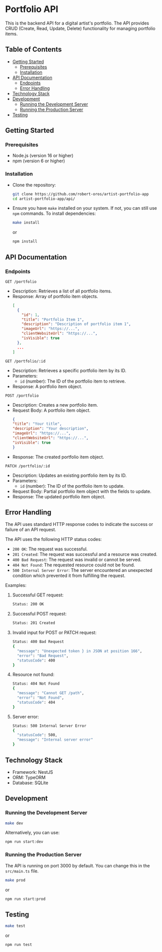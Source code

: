 # Portfolio API
This is the backend API for a digital artist's portfolio. The API provides CRUD (Create, Read, Update, Delete) functionality for managing portfolio items.

## Table of Contents
- [Getting Started](#getting-started)
    - [Prerequisites](#prerequisites)
    - [Installation](#installation)
- [API Documentation](#api-documentation)
   - [Endpoints](#endpoints)
   - [Error Handling](#error-handling)
- [Technology Stack](#technology-stack)
- [Development](#development)
   - [Running the Development Server](#running-the-development-server)
   - [Running the Production Server](#running-the-production-server)
- [Testing](#testing)

## Getting Started
### Prerequisites
- Node.js (version 16 or higher)
- npm (version 6 or higher)

### Installation

- Clone the repository:
    ```bash
    git clone https://github.com/robert-oros/artist-portfolio-app
    cd artist-portfolio-app/api/
    ```

- Ensure you have `make` installed on your system. If not, you can still use `npm` commands. To install dependencies:
    ```bash
    make install
    ``` 
    or
    ```bash
    npm install
    ```

## API Documentation

### Endpoints

`GET /portfolio`
- Description: Retrieves a list of all portfolio items.
- Response: Array of portfolio item objects.
  ```json
  [
    {
      "id": 1,
      "title": "Portfolio Item 1",
      "description": "Description of portfolio item 1",
      "imageUrl": "https://...",
      "clientWebsiteUrl": "https://...",
      "isVisible": true
    },
    ...
  ]

`GET /portfolio/:id`
- Description: Retrieves a specific portfolio item by its ID.
- Parameters:
    - `id` (number): The ID of the portfolio item to retrieve.
- Response: A portfolio item object.

`POST /portfolio`
- Description: Creates a new portfolio item.
- Request Body: A portfolio item object.
    ```json
    {
    "title": "Your title",
    "description": "Your description",
    "imageUrl": "https://...",
    "clientWebsiteUrl": "https://...",
    "isVisible": true
    }
    ```
- Response: The created portfolio item object.

`PATCH /portfolio/:id`
- Description: Updates an existing portfolio item by its ID.
- Parameters:
    - `id` (number): The ID of the portfolio item to update.
- Request Body: Partial portfolio item object with the fields to update.
- Response: The updated portfolio item object.

## Error Handling
The API uses standard HTTP response codes to indicate the success or failure of an API request.

The API uses the following HTTP status codes:
- `200 OK`: The request was successful.
- `201 Created`: The request was successful and a resource was created.
- `400 Bad Request`: The request was invalid or cannot be served.
- `404 Not Found`: The requested resource could not be found.
- `500 Internal Server Error`: The server encountered an unexpected condition which prevented it from fulfilling the request.

Examples:
1. Successful GET request:
    ```bash 
    Status: 200 OK
    ```
2. Successful POST request:
    ```bash 
    Status: 201 Created
    ```
3. Invalid input for POST or PATCH request:
    ```bash 
    Status: 400 Bad Request
    {
      "message": "Unexpected token } in JSON at position 166",
      "error": "Bad Request",
      "statusCode": 400
    }
    ```
4. Resource not found:
    ```bash 
    Status: 404 Not Found
    {
      "message": "Cannot GET /path",
      "error": "Not Found",
      "statusCode": 404
    }
    ```
5. Server error:
    ```bash 
    Status: 500 Internal Server Error
    {
      "statusCode": 500,
      "message": "Internal server error"
    }
    ```

## Technology Stack
- Framework: NestJS
- ORM: TypeORM
- Database: SQLite

## Development
### Running the Development Server

```bash
make dev
```
Alternatively, you can use:

```bash
npm run start:dev
```
### Running the Production Server
The API is running on port 3000 by default. You can change this in the `src/main.ts` file.
```bash
make prod
```
or

```bash
npm run start:prod
```

## Testing
```bash
make test
```
or
```bash
npm run test
```